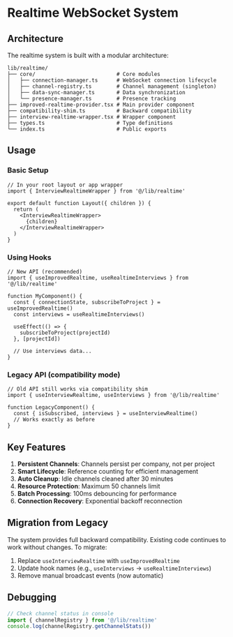 # Realtime WebSocket System

## Architecture

The realtime system is built with a modular architecture:

```
lib/realtime/
├── core/                          # Core modules
│   ├── connection-manager.ts      # WebSocket connection lifecycle
│   ├── channel-registry.ts        # Channel management (singleton)
│   ├── data-sync-manager.ts       # Data synchronization
│   └── presence-manager.ts        # Presence tracking
├── improved-realtime-provider.tsx # Main provider component
├── compatibility-shim.ts          # Backward compatibility
├── interview-realtime-wrapper.tsx # Wrapper component
├── types.ts                       # Type definitions
└── index.ts                       # Public exports
```

## Usage

### Basic Setup

```tsx
// In your root layout or app wrapper
import { InterviewRealtimeWrapper } from '@/lib/realtime'

export default function Layout({ children }) {
  return (
    <InterviewRealtimeWrapper>
      {children}
    </InterviewRealtimeWrapper>
  )
}
```

### Using Hooks

```tsx
// New API (recommended)
import { useImprovedRealtime, useRealtimeInterviews } from '@/lib/realtime'

function MyComponent() {
  const { connectionState, subscribeToProject } = useImprovedRealtime()
  const interviews = useRealtimeInterviews()
  
  useEffect(() => {
    subscribeToProject(projectId)
  }, [projectId])
  
  // Use interviews data...
}
```

### Legacy API (compatibility mode)

```tsx
// Old API still works via compatibility shim
import { useInterviewRealtime, useInterviews } from '@/lib/realtime'

function LegacyComponent() {
  const { isSubscribed, interviews } = useInterviewRealtime()
  // Works exactly as before
}
```

## Key Features

1. **Persistent Channels**: Channels persist per company, not per project
2. **Smart Lifecycle**: Reference counting for efficient management
3. **Auto Cleanup**: Idle channels cleaned after 30 minutes
4. **Resource Protection**: Maximum 50 channels limit
5. **Batch Processing**: 100ms debouncing for performance
6. **Connection Recovery**: Exponential backoff reconnection

## Migration from Legacy

The system provides full backward compatibility. Existing code continues to work without changes. To migrate:

1. Replace `useInterviewRealtime` with `useImprovedRealtime`
2. Update hook names (e.g., `useInterviews` → `useRealtimeInterviews`)
3. Remove manual broadcast events (now automatic)

## Debugging

```javascript
// Check channel status in console
import { channelRegistry } from '@/lib/realtime'
console.log(channelRegistry.getChannelStats())
```